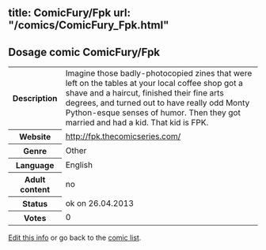 title: ComicFury/Fpk
url: "/comics/ComicFury_Fpk.html"
---
Dosage comic ComicFury/Fpk
-----------------------------------------

<p id="msg"></p>
<script type="text/javascript">
if (window.location.search === '?edit_info_mail=sent_ok') {
  var elem = document.getElementById("msg");
  elem.innerHTML = 'Edited information sucessfully sent.';
  elem.className = 'ok';
}
</script>
<table class="comicinfo">
<tr>
<th>Description</th><td>Imagine those badly-photocopied zines that were left on the tables at your local coffee shop got a shave and a haircut, finished their fine arts degrees, and turned out to have really odd Monty Python-esque senses of humor. Then they got married and had a kid. That kid is FPK.</td>
</tr>
<tr>
<th>Website</th><td><a href="http://fpk.thecomicseries.com/">http://fpk.thecomicseries.com/</a></td>
</tr>
<tr>
<th>Genre</th><td>Other</td>
</tr>
<tr>
<th>Language</th><td>English</td>
</tr>
<tr>
<th>Adult content</th><td>no</td>
</tr>
<tr>
<th>Status</th><td>ok on 26.04.2013</td>
</tr>
<tr>
<th>Votes</th><td>0</td>
</tr>
</table>

[Edit this info](ComicFury_Fpk_edit.html) or go back to the [comic list](../comic-index.html).
